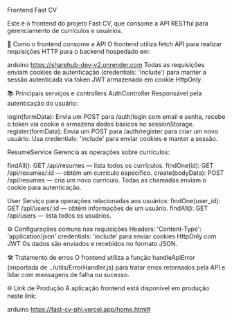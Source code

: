 
Frontend Fast CV

Este é o frontend do projeto Fast CV, que consome a API RESTful para gerenciamento de currículos e usuários.

🔗 Como o frontend consome a API
O frontend utiliza fetch API para realizar requisições HTTP para o backend hospedado em:

arduino
https://sharehub-dev-v2.onrender.com
Todas as requisições enviam cookies de autenticação (credentials: 'include') para manter a sessão autenticada via token JWT armazenado em cookie HttpOnly.

📚 Principais serviços e controllers
AuthController
Responsável pela autenticação do usuário:

login(formData): Envia um POST para /auth/login com email e senha, recebe o token via cookie e armazena dados básicos no sessionStorage.
register(formData): Envia um POST para /auth/register para criar um novo usuário.
Usa credentials: 'include' para enviar cookies e manter a sessão.

ResumeService
Gerencia as operações sobre currículos:

findAll(): GET /api/resumes — lista todos os currículos.
findOne(id): GET /api/resumes/:id — obtém um currículo específico.
create(bodyData): POST /api/resumes — cria um novo currículo.
Todas as chamadas enviam o cookie para autenticação.

User
Serviço para operações relacionadas aos usuários:
findOne(user_id): GET /api/users/:id — obtém informações de um usuário.
findAll(): GET /api/users — lista todos os usuários.

⚙️ Configurações comuns nas requisições
Headers: 'Content-Type': 'application/json'
credentials: 'include' para enviar cookies HttpOnly com JWT
Os dados são enviados e recebidos no formato JSON.

🛠️ Tratamento de erros
O frontend utiliza a função handleApiError (importada de ../utils/ErrorHandler.js) para tratar erros retornados pela API e lidar com mensagens de falha ou sucesso.

🌐 Link de Produção
A aplicação frontend está disponível em produção neste link:

arduino
https://fast-cv-phi.vercel.app/home.html#
